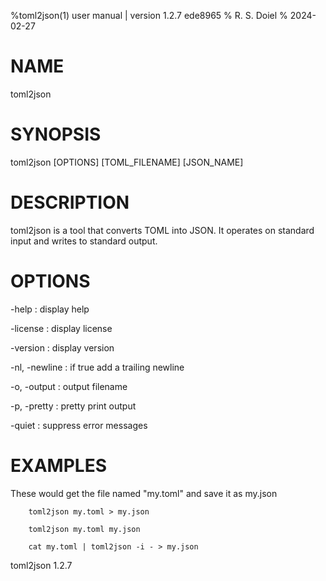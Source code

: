%toml2json(1) user manual | version 1.2.7 ede8965
% R. S. Doiel
% 2024-02-27

# NAME
 
toml2json

# SYNOPSIS

toml2json [OPTIONS] [TOML_FILENAME] [JSON_NAME]

# DESCRIPTION

toml2json is a tool that converts TOML into JSON. It operates
on standard input and writes to standard output.

# OPTIONS

-help
: display help

-license
: display license

-version
: display version

-nl, -newline
: if true add a trailing newline

-o, -output
: output filename

-p, -pretty
: pretty print output

-quiet
: suppress error messages


# EXAMPLES

These would get the file named "my.toml" and save it as my.json

~~~
    toml2json my.toml > my.json

    toml2json my.toml my.json

	cat my.toml | toml2json -i - > my.json
~~~

toml2json 1.2.7


